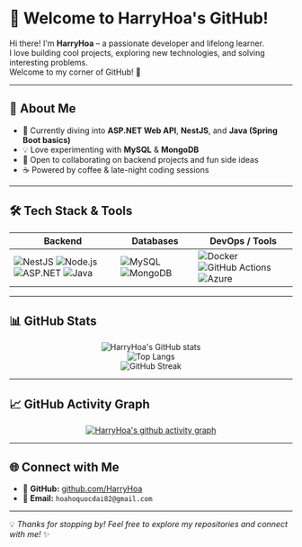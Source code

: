 # 👋 Welcome to HarryHoa's GitHub!

Hi there! I'm **HarryHoa** – a passionate developer and lifelong learner.  
I love building cool projects, exploring new technologies, and solving interesting problems.  
Welcome to my corner of GitHub! 🚀

---

## 🚀 About Me
- 🌱 Currently diving into **ASP.NET Web API**, **NestJS**, and **Java (Spring Boot basics)**
- 💡 Love experimenting with **MySQL** & **MongoDB**
- 🤝 Open to collaborating on backend projects and fun side ideas
- ☕ Powered by coffee & late-night coding sessions

---

## 🛠️ Tech Stack & Tools

| **Backend** | **Databases** | **DevOps / Tools** |
|-------------|--------------|-------------------|
| ![NestJS](https://img.shields.io/badge/NestJS-E0234E?style=for-the-badge&logo=nestjs&logoColor=white) ![Node.js](https://img.shields.io/badge/Node.js-43853D?style=for-the-badge&logo=node.js&logoColor=white) ![ASP.NET](https://img.shields.io/badge/ASP.NET-512BD4?style=for-the-badge&logo=dotnet&logoColor=white) ![Java](https://img.shields.io/badge/Java-007396?style=for-the-badge&logo=openjdk&logoColor=white) | ![MySQL](https://img.shields.io/badge/MySQL-4479A1?style=for-the-badge&logo=mysql&logoColor=white) ![MongoDB](https://img.shields.io/badge/MongoDB-4EA94B?style=for-the-badge&logo=mongodb&logoColor=white) | ![Docker](https://img.shields.io/badge/Docker-2496ED?style=for-the-badge&logo=docker&logoColor=white) ![GitHub Actions](https://img.shields.io/badge/GitHub%20Actions-2088FF?style=for-the-badge&logo=github-actions&logoColor=white) ![Azure](https://img.shields.io/badge/Microsoft%20Azure-0078D4?style=for-the-badge&logo=microsoft-azure&logoColor=white) |

---

## 📊 GitHub Stats

<div align="center">

![HarryHoa's GitHub stats](https://github-readme-stats.vercel.app/api?username=HarryHoa&hide=contribs,prs&theme=onedark)  
![Top Langs](https://github-readme-stats.vercel.app/api/top-langs/?username=HarryHoa&layout=compact&theme=onedark)  
![GitHub Streak](https://github-readme-streak-stats.herokuapp.com/?user=HarryHoa&theme=onedark)

</div>

---

## 📈 GitHub Activity Graph  

<div align="center">

[![HarryHoa's github activity graph](https://github-readme-activity-graph.vercel.app/graph?username=HarryHoa&theme=github-compact&custom_title=HarryHoa%27s%20Activity%20Graph&hide_border=true)](https://github.com/ashutosh00710/github-readme-activity-graph)

</div>

---

## 🌐 Connect with Me
- 🐙 **GitHub:** [github.com/HarryHoa](https://github.com/HarryHoa)  
- 📧 **Email:** `hoahoquocdai82@gmail.com`

---

💡 *Thanks for stopping by! Feel free to explore my repositories and connect with me!* ✨

